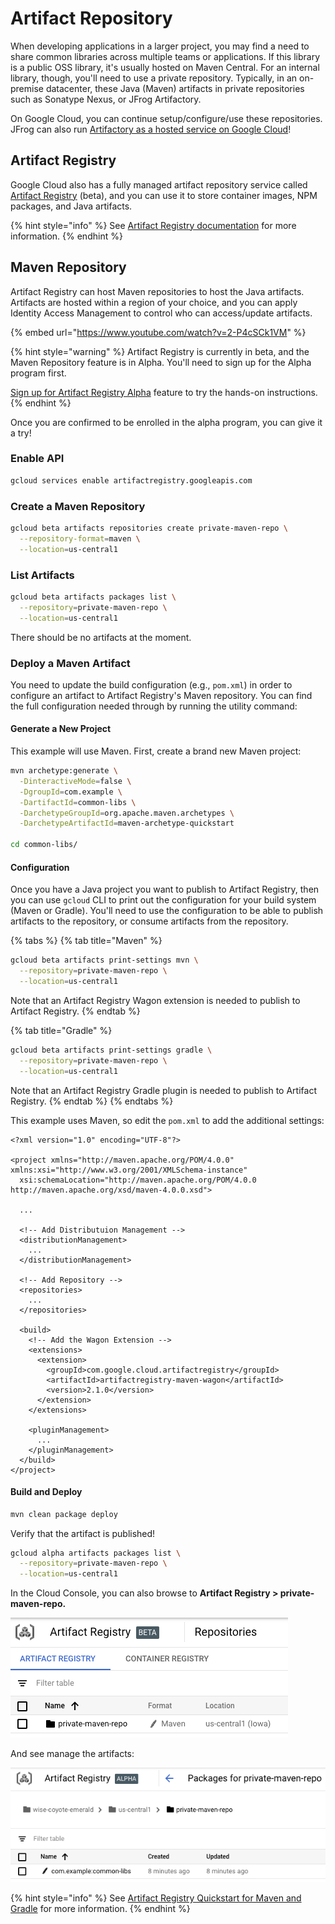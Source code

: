 # Artifact Repository

When developing applications in a larger project, you may find a need to share common libraries across multiple teams or applications. If this library is a public OSS library, it's usually hosted on Maven Central. For an internal library, though, you'll need to use a private repository. Typically, in an on-premise datacenter, these Java \(Maven\) artifacts in private repositories such as Sonatype Nexus, or JFrog Artifactory.

On Google Cloud, you can continue setup/configure/use these repositories. JFrog can also run [Artifactory as a hosted service on Google Cloud](https://jfrog.com/partner/google-cloud-platform/)!

## Artifact Registry

Google Cloud also has a fully managed artifact repository service called [Artifact Registry](https://cloud.google.com/artifact-registry) \(beta\), and you can use it to store container images, NPM packages, and Java artifacts.

{% hint style="info" %}
See [Artifact Registry documentation](https://cloud.google.com/artifact-registry) for more information.
{% endhint %}

## Maven Repository

Artifact Registry can host Maven repositories to host the Java artifacts. Artifacts are hosted within a region of your choice, and you can apply Identity Access Management to control who can access/update artifacts.

{% embed url="https://www.youtube.com/watch?v=2-P4cSCk1VM" %}

{% hint style="warning" %}
Artifact Registry is currently in beta, and the Maven Repository feature is in Alpha. You'll need to sign up for the Alpha program first.

[Sign up for Artifact Registry Alpha](https://docs.google.com/forms/d/e/1FAIpQLSf5q3CeDna_c27ifadF1KO17W3PrYO91w-UI-jjUdnvGS1cmQ/viewform) feature to try the hands-on instructions.
{% endhint %}

Once you are confirmed to be enrolled in the alpha program, you can give it a try!

### Enable API

```bash
gcloud services enable artifactregistry.googleapis.com
```

### Create a Maven Repository

```bash
gcloud beta artifacts repositories create private-maven-repo \
  --repository-format=maven \
  --location=us-central1
```

### List Artifacts

```bash
gcloud beta artifacts packages list \
  --repository=private-maven-repo \
  --location=us-central1
```

There should be no artifacts at the moment.

### Deploy a Maven Artifact

You need to update the build configuration \(e.g., `pom.xml`\) in order to configure an artifact to Artifact Registry's Maven repository. You can find the full configuration needed through by running the utility command:

#### Generate a New Project

This example will use Maven. First, create a brand new Maven project:

```bash
mvn archetype:generate \
  -DinteractiveMode=false \
  -DgroupId=com.example \
  -DartifactId=common-libs \
  -DarchetypeGroupId=org.apache.maven.archetypes \
  -DarchetypeArtifactId=maven-archetype-quickstart
  
cd common-libs/
```

#### Configuration

Once you have a Java project you want to publish to Artifact Registry, then you can use `gcloud` CLI to print out the configuration for your build system \(Maven or Gradle\). You'll need to use the configuration to be able to publish artifacts to the repository, or consume artifacts from the repository.

{% tabs %}
{% tab title="Maven" %}
```bash
gcloud beta artifacts print-settings mvn \
  --repository=private-maven-repo \
  --location=us-central1
```

Note that an Artifact Registry Wagon extension is needed to publish to Artifact Registry.
{% endtab %}

{% tab title="Gradle" %}
```bash
gcloud beta artifacts print-settings gradle \
  --repository=private-maven-repo \
  --location=us-central1
```

Note that an Artifact Registry Gradle plugin is needed to publish to Artifact Registry.
{% endtab %}
{% endtabs %}

This example uses Maven, so edit the `pom.xml` to add the additional settings:

```markup
<?xml version="1.0" encoding="UTF-8"?>

<project xmlns="http://maven.apache.org/POM/4.0.0" xmlns:xsi="http://www.w3.org/2001/XMLSchema-instance"
  xsi:schemaLocation="http://maven.apache.org/POM/4.0.0 http://maven.apache.org/xsd/maven-4.0.0.xsd">
  
  ...
  
  <!-- Add Distributuion Management -->
  <distributionManagement>
    ...
  </distributionManagement>
  
  <!-- Add Repository -->
  <repositories>
    ...
  </repositories>

  <build>
    <!-- Add the Wagon Extension -->
    <extensions>
      <extension>
        <groupId>com.google.cloud.artifactregistry</groupId>
        <artifactId>artifactregistry-maven-wagon</artifactId>
        <version>2.1.0</version>
      </extension>
    </extensions>
    
    <pluginManagement>
      ...
    </pluginManagement>
  </build>
</project>
```

#### Build and Deploy

```bash
mvn clean package deploy
```

Verify that the artifact is published!

```bash
gcloud alpha artifacts packages list \
  --repository=private-maven-repo \
  --location=us-central1
```

In the Cloud Console, you can also browse to **Artifact Registry &gt; private-maven-repo.**

![](../../.gitbook/assets/image%20%2842%29.png)

And see manage the artifacts:

![](../../.gitbook/assets/image%20%2841%29.png)

{% hint style="info" %}
See [Artifact Registry Quickstart for Maven and Gradle](https://cloud.google.com/artifact-registry/docs/java/quickstart) for more information.
{% endhint %}

